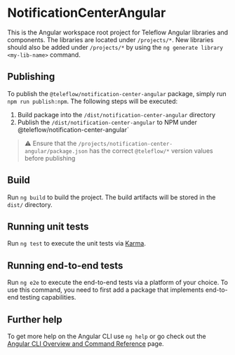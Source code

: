 # NotificationCenterAngular

This is the Angular workspace root project for Teleflow Angular libraries and components. The libraries are located under `/projects/*`.
New libraries should also be added under `/projects/*` by using the `ng generate library <my-lib-name>` command.

## Publishing
To publish the `@teleflow/notification-center-angular` package, simply run `npm run publish:npm`. The following steps will be executed:

1. Build package into the `/dist/notification-center-angular` directory
2. Publish the `/dist/notification-center-angular` to NPM under @teleflow/notification-center-angular`

> ⚠️ Ensure that the `/projects/notification-center-angular/package.json` has the correct `@teleflow/*` version values before publishing

## Build

Run `ng build` to build the project. The build artifacts will be stored in the `dist/` directory.

## Running unit tests

Run `ng test` to execute the unit tests via [Karma](https://karma-runner.github.io).

## Running end-to-end tests

Run `ng e2e` to execute the end-to-end tests via a platform of your choice. To use this command, you need to first add a package that implements end-to-end testing capabilities.

## Further help

To get more help on the Angular CLI use `ng help` or go check out the [Angular CLI Overview and Command Reference](https://angular.io/cli) page.
